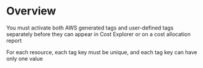 # Overview
You must activate both AWS generated tags and user-defined tags separately before they can appear in Cost Explorer or on a cost allocation report

For each resource, each tag key must be unique, and each tag key can have only one value